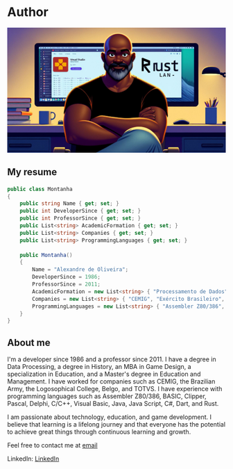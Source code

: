 # Author

![alt text](_000f588f-1d2c-4d50-a7a3-08f8bfa25e8f.jpg)

## My resume

```csharp
public class Montanha
{
    public string Name { get; set; }
    public int DeveloperSince { get; set; }
    public int ProfessorSince { get; set; }
    public List<string> AcademicFormation { get; set; }
    public List<string> Companies { get; set; }
    public List<string> ProgrammingLanguages { get; set; }

    public Montanha()
    {
        Name = "Alexandre de Oliveira";
        DeveloperSince = 1986;
        ProfessorSince = 2011;
        AcademicFormation = new List<string> { "Processamento de Dados", "História", "Game Design MBA", "Especialista em Educação", "Mestre em Educação e Gestão" };
        Companies = new List<string> { "CEMIG", "Exército Brasileiro", "Colégio Logosófico", "Belgo", "TOTVS" };
        ProgrammingLanguages = new List<string> { "Assembler Z80/386", "BASIC", "Clipper", "Pascal", "Delphi", "C/C++", "Visual Basic", "Java", "Java Script", "C#", "Dart", "Rust" };
    }
}
```

## About me

I'm a developer since 1986 and a professor since 2011. I have a degree in Data Processing, a degree in History, an MBA in Game Design, a specialization in Education, and a Master's degree in Education and Management. I have worked for companies such as CEMIG, the Brazilian Army, the Logosophical College, Belgo, and TOTVS. I have experience with programming languages such as Assembler Z80/386, BASIC, Clipper, Pascal, Delphi, C/C++, Visual Basic, Java, Java Script, C#, Dart, and Rust.

I am passionate about technology, education, and game development. I believe that learning is a lifelong journey and that everyone has the potential to achieve great things through continuous learning and growth.

Feel free to contact me at [email](mailto:alexmontanha@hotmail.com)

LinkedIn: [LinkedIn](https://www.linkedin.com/in/professor-montanha/)
